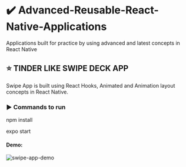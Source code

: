 # :heavy_check_mark: Advanced-Reusable-React-Native-Applications
Applications built for practice by using advanced and latest concepts in React Native

## :star: TINDER LIKE SWIPE DECK APP

Swipe App is built using React Hooks, Animated and Animation layout concepts in React Native.

### :arrow_forward: Commands to run

npm install

expo start

#### Demo:


![swipe-app-demo](https://user-images.githubusercontent.com/29627276/62504585-3bbb0d00-b7c7-11e9-96b3-058eb6950edf.gif)
